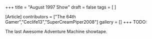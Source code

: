 +++
title = "August 1997 Show"
draft = false
tags = [ ]

[Article]
contributors = ["The 64th Gamer","Ceclife13","SuperCreamPiper2008"]
gallery = []
+++
TODO:

The last Awesome Adventure Machine showtape.